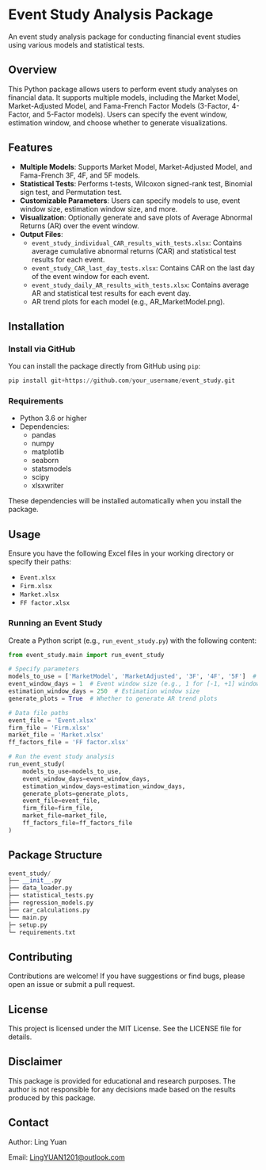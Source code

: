 # Event Study Analysis Package

An event study analysis package for conducting financial event studies using various models and statistical tests.

## Overview
This Python package allows users to perform event study analyses on financial data. It supports multiple models, including the Market Model, Market-Adjusted Model, and Fama-French Factor Models (3-Factor, 4-Factor, and 5-Factor models). Users can specify the event window, estimation window, and choose whether to generate visualizations.

## Features
- **Multiple Models**: Supports Market Model, Market-Adjusted Model, and Fama-French 3F, 4F, and 5F models.
- **Statistical Tests**: Performs t-tests, Wilcoxon signed-rank test, Binomial sign test, and Permutation test.
- **Customizable Parameters**: Users can specify models to use, event window size, estimation window size, and more.
- **Visualization**: Optionally generate and save plots of Average Abnormal Returns (AR) over the event window.
- **Output Files**:
    - `event_study_individual_CAR_results_with_tests.xlsx`: Contains average cumulative abnormal returns (CAR) and statistical test results for each event.
    - `event_study_CAR_last_day_tests.xlsx`: Contains CAR on the last day of the event window for each event.
    - `event_study_daily_AR_results_with_tests.xlsx`: Contains average AR and statistical test results for each event day.
    - AR trend plots for each model (e.g., AR_MarketModel.png).

## Installation
### Install via GitHub
You can install the package directly from GitHub using `pip`:

```python
pip install git+https://github.com/your_username/event_study.git
```

### Requirements
- Python 3.6 or higher
- Dependencies:
    - pandas
    - numpy
    - matplotlib
    - seaborn
    - statsmodels
    - scipy
    - xlsxwriter

These dependencies will be installed automatically when you install the package.

## Usage
Ensure you have the following Excel files in your working directory or specify their paths:
- `Event.xlsx`
- `Firm.xlsx`
- `Market.xlsx`
- `FF factor.xlsx`

### Running an Event Study
Create a Python script (e.g., `run_event_study.py`) with the following content:

```python
from event_study.main import run_event_study

# Specify parameters
models_to_use = ['MarketModel', 'MarketAdjusted', '3F', '4F', '5F']  # Models to use
event_window_days = 1  # Event window size (e.g., 1 for [-1, +1] window)
estimation_window_days = 250  # Estimation window size
generate_plots = True  # Whether to generate AR trend plots

# Data file paths
event_file = 'Event.xlsx'
firm_file = 'Firm.xlsx'
market_file = 'Market.xlsx'
ff_factors_file = 'FF factor.xlsx'

# Run the event study analysis
run_event_study(
    models_to_use=models_to_use,
    event_window_days=event_window_days,
    estimation_window_days=estimation_window_days,
    generate_plots=generate_plots,
    event_file=event_file,
    firm_file=firm_file,
    market_file=market_file,
    ff_factors_file=ff_factors_file
)
```

## Package Structure
```python
event_study/
├── __init__.py
├── data_loader.py
├── statistical_tests.py
├── regression_models.py
├── car_calculations.py
└── main.py
├─ setup.py
└─ requirements.txt
```

## Contributing
Contributions are welcome! If you have suggestions or find bugs, please open an issue or submit a pull request.

## License
This project is licensed under the MIT License. See the LICENSE file for details.

## Disclaimer
This package is provided for educational and research purposes. The author is not responsible for any decisions made based on the results produced by this package.

## Contact
Author: Ling Yuan

Email: LingYUAN1201@outlook.com

